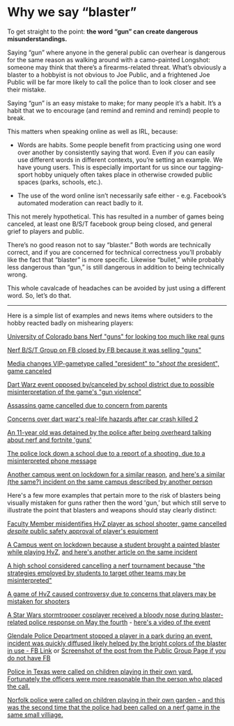 # Why we say “blaster”

To get straight to the point: **the word “gun” can create dangerous misunderstandings.**

Saying “gun” where anyone in the general public can overhear is dangerous for the same reason as walking around with a camo-painted Longshot: someone may think that there’s a firearms-related threat. What’s obviously a blaster to a hobbyist is not obvious to Joe Public, and a frightened Joe Public will be far more likely to call the police than to look closer and see their mistake. 

Saying “gun” is an easy mistake to make; for many people it’s a habit. It’s a habit that we to encourage (and remind and remind and remind) people to break. 

This matters when speaking online as well as IRL, because:

* Words are habits. Some people benefit from practicing using one word over another by consistently saying that word. Even if *you* can easily use different words in different contexts, you’re setting an example. We have young users. This is especially important for us since our tagging-sport hobby uniquely often takes place in otherwise crowded public spaces (parks, schools, etc.).

* The use of the word online isn’t necessarily safe either - e.g. Facebook’s automated moderation can react badly to it. 

This not merely hypothetical. This has resulted in a number of games being canceled, at least one B/S/T facebook group being closed, and general grief to players and public. 

There’s no good reason not to say “blaster.” Both words are technically correct, and if you are concerned for technical correctness you’ll probably like the fact that “blaster” is more specific. Likewise “bullet,” while probably less dangerous than “gun,” is still dangerous in addition to being technically wrong. 

This whole cavalcade of headaches can be avoided by just using a different word. So, let’s do that. 

---

Here is a simple list of examples and news items where outsiders to the hobby reacted badly on mishearing players:

[University of Colorado bans Nerf "guns" for looking too much like real guns](https://www.washingtontimes.com/news/2009/dec/11/university-expands-gun-ban-to-nerfs/)

[Nerf B/S/T Group on FB closed by FB because it was selling "guns"](https://www.reddit.com/r/Nerf/comments/9ir200/the_importance_of_differentiation_blaster_not_gun/)

[Media changes VIP-gametype called "president" to "*shoot the* president", game canceled](https://wgno.com/2019/02/15/shoot-the-president-party-game-for-kids-raises-concern/)

[Dart Warz event opposed by/canceled by school district due to possible misinterpretation of the game's "gun violence"](https://www.northjersey.com/story/news/bergen/ridgewood/2018/02/27/new-jersey-nj-ridgewood-high-school-opposes-annual-student-nerf-gun-game-called-dart-wars/378826002/)

[Assassins game cancelled due to concern from parents](https://www.danvillesanramon.com/square/2010/03/05/high-school-nerf-game-assassins-cancelled)

[Concerns over dart warz's real-life hazards after car crash killed 2](http://www.startribune.com/to-engage-in-nerf-wars-or-not/374216861/)

[An 11-year old was detained by the police after being overheard talking about nerf and fortnite 'guns'](https://www.reddit.com/r/bestoflegaladvice/comments/9wbwjb/laops_11yearold_son_questioned_by_police_and_not/)

[The police lock down a school due to a report of a shooting, due to a misinterpreted phone message](https://news.yahoo.com/shooting-us-police-lock-down-christian-school-over-192410715.html)

[Another campus went on lockdown for a similar reason](https://www.reddit.com/r/AskReddit/comments/7zw3r4/serious_people_who_have_been_in_a_hostage/durlqth/), [and here's a similar (the same?) incident on the same campus described by another person](https://www.reddit.com/r/humansvszombies/comments/809b64/dont_paint_your_blasters_to_look_like_guns_kids/duu3mwp/?context=3)

Here's a few more examples that pertain more to the risk of blasters being visually mistaken for guns rather then the word 'gun,’ but which still serve to illustrate the point that blasters and weapons should stay clearly distinct:

[Faculty Member misidentifies HvZ player as school shooter, game cancelled *despite* public safety approval of player's equipment](http://www2.umf.maine.edu/flyer/archives/2014-fall/issue-5-12-11-2014/mistaken-school-shooter-speaks/)

[A Campus went on lockdown because a student brought a painted blaster while playing HvZ](https://thetab.com/us/2017/03/22/ball-state-nerf-gun-63344), [and here's another article on the same incident](https://www.wrtv.com/news/crime/ball-state-university-given-all-clear-after-possible-armed-suspect-found-on-campus)

[A high school considered cancelling a nerf tournament because "the strategies employed by students to target other teams may be misinterpreted"](https://www.foxnews.com/us/new-jersey-high-school-mulls-cancellation-of-nerf-gun-tournament-over-shooting-fears)

[A game of HvZ caused controversy due to concerns that players may be mistaken for shooters](http://www.the-standard.org/news/nerf-gun-controversy-at-missouri-state-university/article_2183f114-5bbf-11e3-ab38-0019bb30f31a.html)

[A Star Wars stormtrooper cosplayer received a bloody nose during blaster-related police response on May the fourth](https://calgary.ctvnews.ca/alberta-stormtrooper-bloodied-during-blaster-related-police-response-on-may-the-fourth-1.4925260) - [here's a video of the event](https://www.reddit.com/r/PublicFreakout/comments/ge3tua/police_draw_guns_on_stormtrooper_with_fake_blaster/)

[Glendale Police Department stopped a player in a park during an event, incident was quickly diffused likely helped by the bright colors of the blaster in use - FB Link](https://www.facebook.com/groups/1003866413015398/posts/4638851159516887/) or [Screenshot of the post from the Public Group Page if you do not have FB](https://i.imgur.com/FIgFNOo.png)

[Police in Texas were called on children playing in their own yard. Fortunately the officers were more reasonable than the person who placed the call.](https://news4sanantonio.com/news/local/police-called-over-kids-playing-with-nerf-guns)

[Norfolk police were called on children playing in their own garden - and this was the second time that the police had been called on a nerf game in the same small villiage.](https://www.dailymail.co.uk/news/article-6134397/Police-swoop-eight-year-old-boys-Nerf-gun-birthday-party.html)